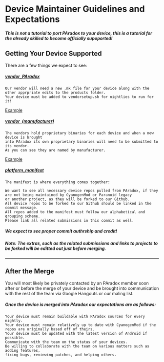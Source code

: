 # Device Maintainer Guidelines and Expectations

##### This is not a tutorial to port PAradox to your device, this is a tutorial for the already skilled to become officially supoported!

Getting Your Device Supported
---

There are a few things we expect to see:

##### [vendor_PAradox](https://github.com/PAradox/vendor_PAradox)
```
Our vendor will need a new .mk file for your device along with the other apprpriate edits to the products folder.
Your device must be added to vendorsetup.sh for nightlies to run for it!
```
[Example](https://github.com/Team-PAradox/android_vendor_PAradox/commit/55812d5ff869c625a492de863968a829653f0714)

##### [vendor_(manufacturer)](https://github.com/Team-PAradox?query=vendor_)
```
The vendors hold proprietary binaries for each device and when a new device is brought
into PAradox its own proprietary binaries will need to be submitted to its vendor.
As you can see they are named by manufacturer.
```
[Example](https://github.com/Team-PAradox/proprietary_vendor_motorola)

##### [platform_manifest](https://github.com/Team-PAradox/manifest.git)
```
The manifest is where everything comes together:

We want to see all necessary device repos pulled from PAradox, if they are not being maintained by CyanogenMod or Paranoid legacy
or another project, as they will be forked to our Github.
All device repos to be forked to our Github should be linked in the commit message.
All repos added to the manifest must follow our alphabetical and grouping scheme.
Please link all related submissions in this commit as well.
```

##### *We expect to see proper commit authrship and credit*!

##### Note: The extras, such as the related submissions and links to projects to be forked will be editted out just before merging.

***

After the Merge
---

You will most likely be privately contacted by an PAradox member soon after or before
the merge of your device and be brought into communication with the rest of the
team via Google Hangouts or our maling list.

##### Once the device is merged into PAradox our expectations are as follows:

```
Your device must remain buildable with PAradox sources for every nightly.
Your device must remain relatively up to date with CyanogenMod if the repos are originally based off of theirs.
Your device must be updated with the latest version of Android if possible.
Communicate with the team on the status of your devices.
Be willing to collaborate with the team on various matters such as adding features,
fixing bugs, reviewing patches, and helping others.
```
